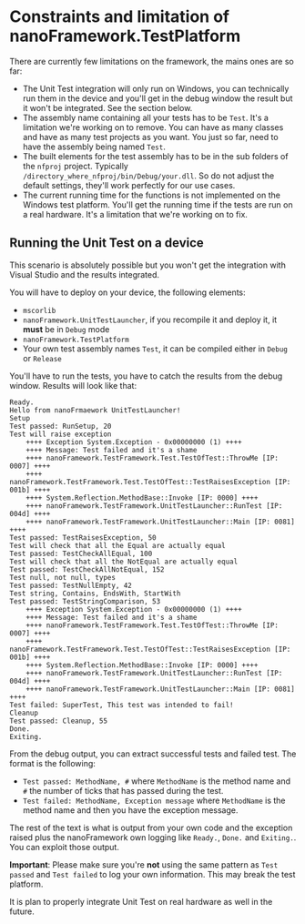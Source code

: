 # Constraints and limitation of nanoFramework.TestPlatform

There are currently few limitations on the framework, the mains ones are so far:

- The Unit Test integration will only run on Windows, you can technically run them in the device and you'll get in the debug window the result but it won't be integrated. See the section below.
- The assembly name containing all your tests has to be `Test`. It's a limitation we're working on to remove. You can have as many classes and have as many test projects as you want. You just so far, need to have the assembly being named `Test`.
- The built elements for the test assembly has to be in the sub folders of the `nfproj` project. Typically `/directory_where_nfproj/bin/Debug/your.dll`. So do not adjust the default settings, they'll work perfectly for our use cases.
- The current running time for the functions is not implemented on the Windows test platform. You'll get the running time if the tests are run on a real hardware. It's a limitation that we're working on to fix.

## Running the Unit Test on a device

This scenario is absolutely possible but you won't get the integration with Visual Studio and the results integrated.

You will have to deploy on your device, the following elements:

- `mscorlib`
- `nanoFramework.UnitTestLauncher`, if you recompile it and deploy it, it **must** be in `Debug` mode
- `nanoFramework.TestPlatform`
- Your own test assembly names `Test`, it can be compiled either in `Debug` or `Release`

You'll have to run the tests, you have to catch the results from the debug window. Results will look like that:

```text
Ready.
Hello from nanoFrmaework UnitTestLauncher!
Setup
Test passed: RunSetup, 20
Test will raise exception
    ++++ Exception System.Exception - 0x00000000 (1) ++++
    ++++ Message: Test failed and it's a shame
    ++++ nanoFramework.TestFramework.Test.TestOfTest::ThrowMe [IP: 0007] ++++
    ++++ nanoFramework.TestFramework.Test.TestOfTest::TestRaisesException [IP: 001b] ++++
    ++++ System.Reflection.MethodBase::Invoke [IP: 0000] ++++
    ++++ nanoFramework.TestFramework.UnitTestLauncher::RunTest [IP: 004d] ++++
    ++++ nanoFramework.TestFramework.UnitTestLauncher::Main [IP: 0081] ++++
Test passed: TestRaisesException, 50
Test will check that all the Equal are actually equal
Test passed: TestCheckAllEqual, 100
Test will check that all the NotEqual are actually equal
Test passed: TestCheckAllNotEqual, 152
Test null, not null, types
Test passed: TestNullEmpty, 42
Test string, Contains, EndsWith, StartWith
Test passed: TestStringComparison, 53
    ++++ Exception System.Exception - 0x00000000 (1) ++++
    ++++ Message: Test failed and it's a shame
    ++++ nanoFramework.TestFramework.Test.TestOfTest::ThrowMe [IP: 0007] ++++
    ++++ nanoFramework.TestFramework.Test.TestOfTest::TestRaisesException [IP: 001b] ++++
    ++++ System.Reflection.MethodBase::Invoke [IP: 0000] ++++
    ++++ nanoFramework.TestFramework.UnitTestLauncher::RunTest [IP: 004d] ++++
    ++++ nanoFramework.TestFramework.UnitTestLauncher::Main [IP: 0081] ++++
Test failed: SuperTest, This test was intended to fail!
Cleanup
Test passed: Cleanup, 55
Done.
Exiting.
```

From the debug output, you can extract successful tests and failed test. The format is the following:

- `Test passed: MethodName, #` where `MethodName` is the method name and `#` the number of ticks that has passed during the test.
- `Test failed: MethodName, Exception message` where `MethodName` is the method name and then you have the exception message.

The rest of the text is what is output from your own code and the exception raised plus the nanoFramework own logging like `Ready.`, `Done.` and `Exiting.`. You can exploit those output.

**Important**: Please make sure you're **not** using the same pattern as `Test passed` and `Test failed` to log your own information. This may break the test platform.

It is plan to properly integrate Unit Test on real hardware as well in the future.
